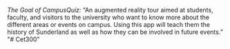 *The Goal of CampusQuiz:*
“An augmented reality tour aimed at students, faculty, and visitors to the university who want to know more 
about the different areas or events on campus. Using this app will teach them the history of Sunderland
as well as how they can be involved in future events.”
"# Cet300" 

